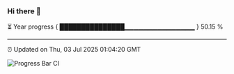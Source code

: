 ### Hi there 👋

⏳ Year progress { ███████████████▁▁▁▁▁▁▁▁▁▁▁▁▁▁▁ } 50.15 %

---

⏰ Updated on Thu, 03 Jul 2025 01:04:20 GMT

![Progress Bar CI](https://github.com/code-lakshay/GitHub-Actions-Demo/workflows/Progress%20Bar%20CI/badge.svg)
